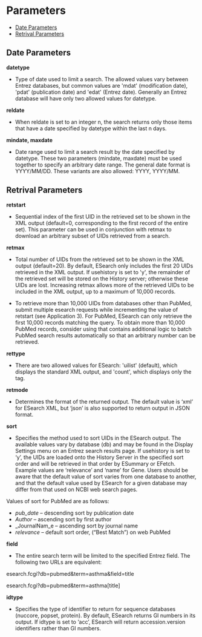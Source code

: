 # Parameters

  * [Date Parameters](#date-parameters)
  * [Retrival Parameters](#retrival-parameters)

## Date Parameters

**datetype**
  * Type of date used to limit a search. The allowed values vary between Entrez databases, but common values are 'mdat' (modification date), 'pdat' (publication date) and 'edat' (Entrez date). Generally an Entrez database will have only two allowed values for datetype.

**reldate**
  * When reldate is set to an integer n, the search returns only those items that have a date specified by datetype within the last n days.

**mindate, maxdate**
  * Date range used to limit a search result by the date specified by datetype. These two parameters (mindate, maxdate) must be used together to specify an arbitrary date range. The general date format is YYYY/MM/DD. These variants are also allowed: YYYY, YYYY/MM.

## Retrival Parameters


**retstart**
  * Sequential index of the first UID in the retrieved set to be shown in the XML output (default=0, corresponding to the first record of the entire set). This parameter can be used in conjunction with retmax to download an arbitrary subset of UIDs retrieved from a search.

**retmax**
  * Total number of UIDs from the retrieved set to be shown in the XML output (default=20). By default, ESearch only includes the first 20 UIDs retrieved in the XML output. If usehistory is set to 'y', the remainder of the retrieved set will be stored on the History server; otherwise these UIDs are lost. Increasing retmax allows more of the retrieved UIDs to be included in the XML output, up to a maximum of 10,000 records.

  * To retrieve more than 10,000 UIDs from databases other than PubMed, submit multiple esearch requests while incrementing the value of retstart (see Application 3). For PubMed, ESearch can only retrieve the first 10,000 records matching the query. To obtain more than 10,000 PubMed records, consider using <EDirect> that contains additional logic to batch PubMed search results automatically so that an arbitrary number can be retrieved.

**rettype**
  * There are two allowed values for ESearch: 'uilist' (default), which displays the standard XML output, and 'count', which displays only the <Count> tag.

**retmode**
  * Determines the format of the returned output. The default value is ‘xml’ for ESearch XML, but ‘json’ is also supported to return output in JSON format.

**sort**
  * Specifies the method used to sort UIDs in the ESearch output. The available values vary by database (db) and may be found in the Display Settings menu on an Entrez search results page. If usehistory is set to ‘y’, the UIDs are loaded onto the History Server in the specified sort order and will be retrieved in that order by ESummary or EFetch. Example values are ‘relevance’ and ‘name’ for Gene. Users should be aware that the default value of sort varies from one database to another, and that the default value used by ESearch for a given database may differ from that used on NCBI web search pages.

Values of sort for PubMed are as follows:

  * _pub_date_ – descending sort by publication date
  * _Author_ – ascending sort by first author
  * _JournalNam_e – ascending sort by journal name
  * _relevance_ – default sort order, (“Best Match”) on web PubMed

**field**
  * The entire search term will be limited to the specified Entrez field. The following two URLs are equivalent:

esearch.fcgi?db=pubmed&term=asthma&field=title

esearch.fcgi?db=pubmed&term=asthma[title]

**idtype**
  * Specifies the type of identifier to return for sequence databases (nuccore, popset, protein). By default, ESearch returns GI numbers in its output. If idtype is set to ‘acc’, ESearch will return accession.version identifiers rather than GI numbers.
